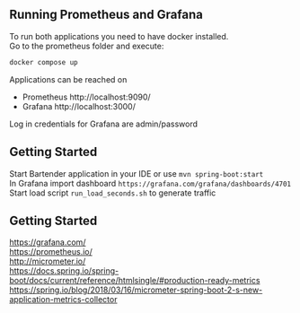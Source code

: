 ## Running Prometheus and Grafana
To run both applications you need to have docker installed.  
Go to the prometheus folder and execute: 
```bash
docker compose up  
```
Applications can be reached on
- Prometheus http://localhost:9090/  
- Grafana http://localhost:3000/  

Log in credentials for Grafana are admin/password   

## Getting Started
Start Bartender application in your IDE or use `mvn spring-boot:start`  
In Grafana import dashboard `https://grafana.com/grafana/dashboards/4701`   
Start load script `run_load_seconds.sh` to generate traffic

## Getting Started
https://grafana.com/  
https://prometheus.io/  
http://micrometer.io/  
https://docs.spring.io/spring-boot/docs/current/reference/htmlsingle/#production-ready-metrics  
https://spring.io/blog/2018/03/16/micrometer-spring-boot-2-s-new-application-metrics-collector  
